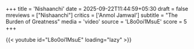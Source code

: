 +++
title = 'Nishaanchi'
date = 2025-09-22T11:44:59+05:30
draft = false
mreviews = ["Nishaanchi"]
critics = ['Anmol Jamwal']
subtitle = "The Burden of Greatness"
media = 'video'
source = 'L8o0oi1MsuE'
score = 5
+++

{{< youtube id="L8o0oi1MsuE" loading="lazy" >}}
